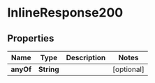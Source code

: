 

# InlineResponse200


## Properties

Name | Type | Description | Notes
------------ | ------------- | ------------- | -------------
**anyOf** | **String** |  |  [optional]



